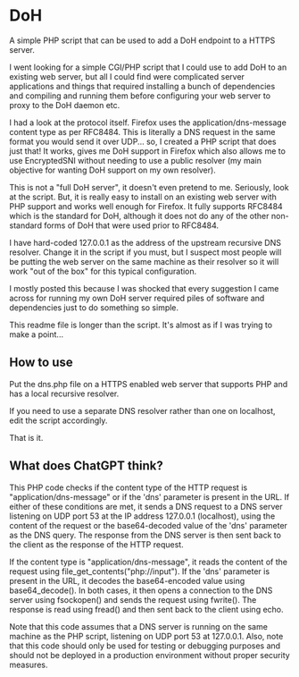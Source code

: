 # DoH

A simple PHP script that can be used to add a DoH endpoint to a HTTPS server.

I went looking for a simple CGI/PHP script that I could use to add DoH to an existing web server, but all I could find were complicated server applications and things that required installing a bunch of dependencies and compiling and running them before configuring your web server to proxy to the DoH daemon etc.

I had a look at the protocol itself. Firefox uses the application/dns-message content type as per RFC8484. This is literally a DNS request in the same format you would send it over UDP... so, I created a PHP script that does just that! It works, gives me DoH support in Firefox which also allows me to use EncryptedSNI without needing to use a public resolver (my main objective for wanting DoH support on my own resolver).

This is not a "full DoH server", it doesn't even pretend to me. Seriously, look at the script. But, it is really easy to install on an existing web server with PHP support and works well enough for Firefox. It fully supports RFC8484 which is the standard for DoH, although it does not do any of the other non-standard forms of DoH that were used prior to RFC8484.

I have hard-coded 127.0.0.1 as the address of the upstream recursive DNS resolver. Change it in the script if you must, but I suspect most people will be putting the web server on the same machine as their resolver so it will work "out of the box" for this typical configuration.

I mostly posted this because I was shocked that every suggestion I came across for running my own DoH server required piles of software and dependencies just to do something so simple.

This readme file is longer than the script. It's almost as if I was trying to make a point...

## How to use

Put the dns.php file on a HTTPS enabled web server that supports PHP and has a local recursive resolver.

If you need to use a separate DNS resolver rather than one on localhost, edit the script accordingly.

That is it.

## What does ChatGPT think?

This PHP code checks if the content type of the HTTP request is "application/dns-message" or if the 'dns' parameter is present in the URL. If either of these conditions are met, it sends a DNS request to a DNS server listening on UDP port 53 at the IP address 127.0.0.1 (localhost), using the content of the request or the base64-decoded value of the 'dns' parameter as the DNS query. The response from the DNS server is then sent back to the client as the response of the HTTP request.

If the content type is "application/dns-message", it reads the content of the request using file_get_contents("php://input"). If the 'dns' parameter is present in the URL, it decodes the base64-encoded value using base64_decode(). In both cases, it then opens a connection to the DNS server using fsockopen() and sends the request using fwrite(). The response is read using fread() and then sent back to the client using echo.

Note that this code assumes that a DNS server is running on the same machine as the PHP script, listening on UDP port 53 at 127.0.0.1. Also, note that this code should only be used for testing or debugging purposes and should not be deployed in a production environment without proper security measures.
